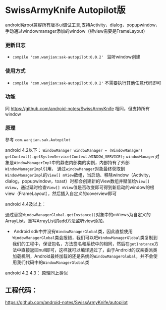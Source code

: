 # SwissArmyKnife Autopilot版

android免root兼容所有版本ui调试工具,支持Activity，dialog，popupwindow，手动通过windowmanager添加的window（根view需要是FrameLayout）


### 更新日志  

* `compile 'com.wanjian:sak-autopilot:0.0.2'`
   监听window创建

### 使用方式

* `compile 'com.wanjian:sak-autopilot:0.0.2'`
不需要执行其他任意代码即可


### 功能

同 https://github.com/android-notes/SwissArmyKnife 相同，但支持所有window

### 原理

参考 `com.wanjian.sak.Autopilot`
 
android 4.2以下：
`WindowManager windowManager = (WindowManager) getContext().getSystemService(Context.WINDOW_SERVICE);`
`windowManager`对象是`WindowManagerImpl`中的静态内部类的实例，内部持有了外部`WindowManagerImpl`引用，
通过`windowManager`对象最终获取到`WindowManagerImpl`的`View[] mView`数组，当启动、移除window（Activity，dialog，popupwindow，toast）时都会创建新的View数组并赋值给`View[] mView`，通过延时检查`View[] mView`值是否改变即可得到新启动的window的根view（FrameLayout），然后插入自定义的coverview即可


android 4.4及以上：

通过替换`WindowManagerGlobal.getInstance()`对象中的mViews为自定义的ArrayList，重写ArrayList的add方法监听view添加。
 *  Android sdk中并没有`WindowManagerGlobal`类，因此直接使用`WindowManagerGlobal`类会报错，我们可以吧`WindowManagerGlobal`类复制到我们的工程中，保证包名，方法签名和系统中的相同，然后在`getInstance`方法中直接返回null即可，这样就可以编译通过了，由于Android的双亲委派类加载机制，Android最终加载的还是系统的`WindowManagerGlobal`，并不会使用我们代码中的`WindowManagerGlobal`类
 
 
 android 4.2 4.3：
 原理同上类似
 

## 工程代码：
https://github.com/android-notes/SwissArmyKnife/autopilot





